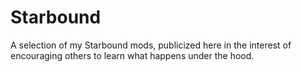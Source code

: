 # Starbound
A selection of my Starbound mods, publicized here in the interest of encouraging others to learn what happens under the hood.
